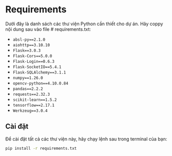 # Requirements

Dưới đây là danh sách các thư viện Python cần thiết cho dự án. Hãy coppy nội dung sau vào file # requirements.txt:

- `absl-py==2.1.0`
- `aiohttp==3.10.10`
- `Flask==3.0.3`
- `Flask-Cors==5.0.0`
- `Flask-Login==0.6.3`
- `Flask-SocketIO==5.4.1`
- `Flask-SQLAlchemy==3.1.1`
- `numpy==1.26.0`
- `opencv-python==4.10.0.84`
- `pandas==2.2.2`
- `requests==2.32.3`
- `scikit-learn==1.5.2`
- `tensorflow==2.17.1`
- `Werkzeug==3.0.4`

## Cài đặt

Để cài đặt tất cả các thư viện này, hãy chạy lệnh sau trong terminal của bạn:

```bash
pip install -r requirements.txt
